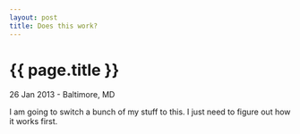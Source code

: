 ```yaml
---
layout: post
title: Does this work?
---
```


{{ page.title }}
================

<p class="meta">26 Jan 2013 - Baltimore, MD</p>

I am going to switch a bunch of my stuff to this. I just need to figure out how it works first.